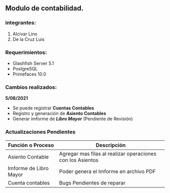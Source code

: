 ## Modulo de contabilidad.

### integrantes: 
1. Alcivar Lino
2. De la Cruz Luis

### Requerimientos:
- Glashfish Server 5.1
- PostgreSQL
- Primefaces 10.0
### Cambios realizados: 
**5/08/2021** 
- Se puede registrar **Cuentas Contables** 
- Registro y generación de **Asiento Contables** 
- Generar imforme de ***Libro Mayor*** (Pendiente de Revisión)

### Actualizaciones Pendientes
| Función o Proceso | Descripción |
| ------------- | ------------- |
| Asiento Contable | Agregar mas filas al realizar operaciones con los Asientos |
| Imforme de Libro Mayor | Poder genera el Imforme en archivo PDF |
| Cuenta contables | Bugs Pendientes de reparar |
